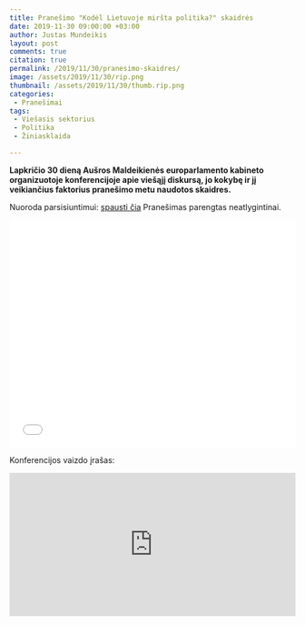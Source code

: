 ```yaml
---
title: Pranešimo "Kodėl Lietuvoje miršta politika?" skaidrės
date: 2019-11-30 09:00:00 +03:00
author: Justas Mundeikis
layout: post
comments: true
citation: true
permalink: /2019/11/30/pranesimo-skaidres/
image: /assets/2019/11/30/rip.png
thumbnail: /assets/2019/11/30/thumb.rip.png
categories:
 - Pranešimai
tags:
 - Viešasis sektorius
 - Politika
 - Žiniasklaida

---
```

**Lapkričio 30 dieną Aušros Maldeikienės europarlamento kabineto organizuotoje konferencijoje apie viešąjį diskursą, jo kokybę ir jį veikiančius faktorius pranešimo metu naudotos skaidres.**
<!--more-->

Nuoroda parsisiuntimui: [spausti čia](http://lithuanian-economy.net/assets/2019/11/30/2019_11_30_pranesimo_skaidres.pdf)
Pranešimas parengtas neatlygintinai.

<div style="position: relative; overflow: hidden;">
<embed src="/assets/2019/11/30/2019_11_30_pranesimo_skaidres.pdf"  width="100%" height="400" type="application/pdf"/></div>

Konferencijos vaizdo įrašas:

<div style="position: relative; overflow: hidden; padding-top: 50%;"><iframe style="position: absolute; top: 0;left: 0; width: 100%; height: 100%;border: 0;" src="https://www.youtube.com/embed/5ybJovEi4UY " frameborder='0' scrolling='no' allowfullscreen></iframe></div>
